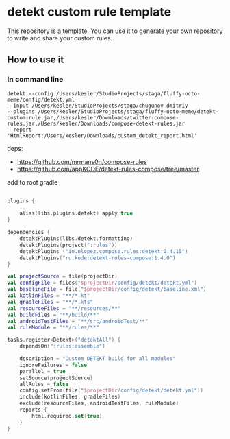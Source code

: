 # detekt custom rule template

This repository is a template. You can use it to generate your own repository to write and share your custom rules.

## How to use it

### In command line
```
detekt --config /Users/kesler/StudioProjects/staga/fluffy-octo-meme/config/detekt.yml 
--input /Users/kesler/StudioProjects/staga/chugunov-dmitriy 
--plugins /Users/kesler/StudioProjects/staga/fluffy-octo-meme/detekt-custom-rule.jar,/Users/kesler/Downloads/twitter-compose-rules.jar,/Users/kesler/Downloads/compose-detekt-rules.jar 
--report 'HtmlReport:/Users/kesler/Downloads/custom_detekt_report.html'
```

deps:
- https://github.com/mrmans0n/compose-rules
- https://github.com/appKODE/detekt-rules-compose/tree/master

add to root gradle 
```kotlin

plugins {
    ...
    alias(libs.plugins.detekt) apply true
}

dependencies {
    detektPlugins(libs.detekt.formatting)
    detektPlugins(project(":rules"))
    detektPlugins ("io.nlopez.compose.rules:detekt:0.4.15")
    detektPlugins("ru.kode:detekt-rules-compose:1.4.0")
}

val projectSource = file(projectDir)
val configFile = files("$projectDir/config/detekt/detekt.yml")
val baselineFile = file("$projectDir/config/detekt/baseline.xml")
val kotlinFiles = "**/*.kt"
val gradleFiles = "**/*.kts"
val resourceFiles = "**/resources/**"
val buildFiles = "**/build/**"
val androidTestFiles = "**/src/androidTest/**"
val ruleModule = "**/rules/**"

tasks.register<Detekt>("detektAll") {
    dependsOn(":rules:assemble")

    description = "Custom DETEKT build for all modules"
    ignoreFailures = false
    parallel = true
    setSource(projectSource)
    allRules = false
    config.setFrom(file("$projectDir/config/detekt/detekt.yml"))
    include(kotlinFiles, gradleFiles)
    exclude(resourceFiles, androidTestFiles, ruleModule)
    reports {
        html.required.set(true)
    }
}
```
